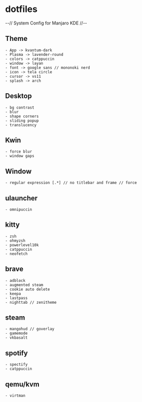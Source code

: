 # dotfiles #
--// System Config for Manjaro KDE //--


## Theme
    - App -> kvantum-dark
    - Plasma -> lavender-round
    - colors -> catppuccin
    - window -> layan
    - font -> google sans // mononoki nerd
    - icon -> tela circle
    - cursor -> vs11
    - splash -> arch

## Desktop
    - bg contrast
    - blur
    - shape corners
    - sliding popup
    - translucency

## Kwin
    - force blur
    - window gaps

## Window
    - regular expression [.*] // no titlebar and frame // force

## ulauncher
    - omnipuccin

## kitty
    - zsh
    - ohmyzsh
    - powerlevel10k
    - catppuccin
    - neofetch

## brave
    - adblock
    - augmented steam
    - cookie auto delete
    - keepa
    - lastpass
    - nighttab // zenitheme

## steam
    - mangohud // goverlay
    - gamemode
    - vkbasalt

## spotify
    - spectify
    - catppuccin

## qemu/kvm
    - virtman
